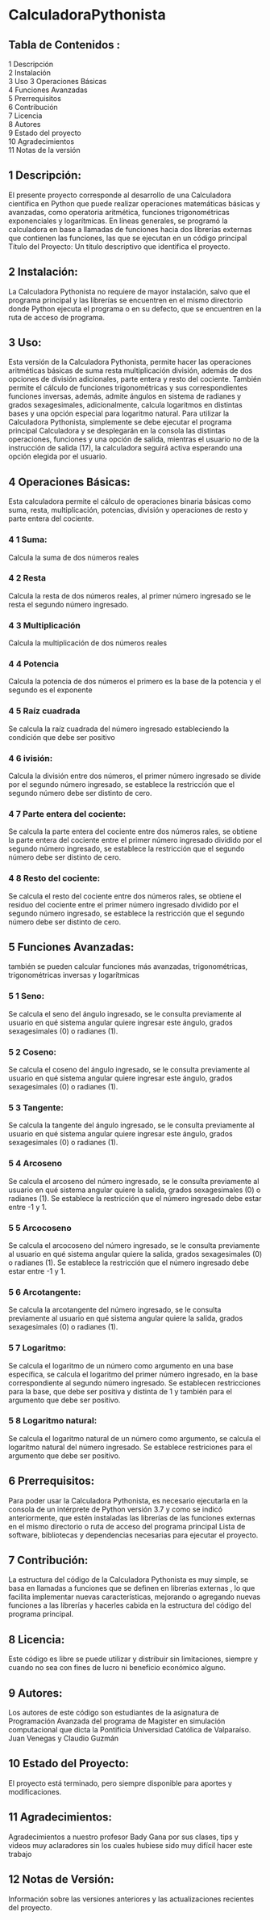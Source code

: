 # CalculadoraPythonista

## Tabla de Contenidos : 

1 Descripción  
2 Instalación  
3 Uso
3 Operaciones Básicas  
4 Funciones Avanzadas   
5 Prerrequisitos  
6 Contribución  
7 Licencia  
8 Autores  
9 Estado del proyecto  
10 Agradecimientos   
11 Notas de la versión 

## 1 Descripción: 
El presente proyecto corresponde al desarrollo de una Calculadora científica en Python que puede realizar operaciones matemáticas básicas y avanzadas, como operatoria aritmética, funciones trigonométricas exponenciales y logarítmicas. En líneas generales, se programó la calculadora  en base a llamadas de funciones hacia dos librerías externas que contienen las funciones, las que se ejecutan en un código principal 
Título del Proyecto: Un título descriptivo que identifica el proyecto.

## 2 Instalación: 
La Calculadora Pythonista   no requiere de mayor instalación, salvo que el programa principal y las librerías se encuentren en el mismo directorio donde Python ejecuta el programa o en su defecto, que se encuentren en la ruta de acceso de programa.

## 3 Uso: 
Esta versión de la  Calculadora Pythonista, permite hacer las operaciones aritméticas básicas de suma resta multiplicación división, además de dos opciones de división adicionales, parte entera y resto del cociente. También permite el cálculo de funciones trigonométricas y sus correspondientes funciones  inversas, además, admite ángulos en sistema de radianes y grados sexagesimales, adicionalmente, calcula logaritmos en distintas bases y una opción especial para logaritmo natural. Para utilizar la Calculadora Pythonista, simplemente se debe ejecutar el programa principal Calculadora y se desplegarán en la consola las distintas operaciones, funciones y una opción de salida, mientras el usuario no de la instrucción de salida (17), la calculadora seguirá activa esperando una opción elegida por el usuario.

## 4 Operaciones Básicas:
Esta calculadora permite el cálculo de operaciones binaria básicas como suma, resta, multiplicación, potencias, división y operaciones de resto y parte entera del cociente.

### 4 1 Suma:
Calcula la suma de dos números reales
### 4 2 Resta
Calcula la resta de dos números reales, al primer número ingresado se le resta el segundo número ingresado. 
### 4 3 Multiplicación
Calcula la multiplicación de dos números reales
### 4 4 Potencia
Calcula la potencia de dos números el primero es la base de la potencia y el segundo es el exponente 
### 4 5 Raíz cuadrada
Se calcula la raíz cuadrada del número ingresado estableciendo la condición que debe ser positivo
### 4 6 ivisión:
Calcula la división entre dos números, el primer número ingresado se divide por el segundo número ingresado, se establece la restricción que el segundo número debe ser distinto de cero. 
### 4 7 Parte entera del cociente:
Se calcula la parte entera del cociente entre dos números rales, se obtiene la parte entera del cociente entre el primer número ingresado dividido por el segundo número ingresado, se establece la restricción que el segundo número debe ser distinto de cero. 
### 4 8 Resto del cociente:
Se calcula el resto del cociente entre dos números rales, se obtiene el residuo del cociente entre el primer número ingresado dividido por el segundo número ingresado, se establece la restricción que el segundo número debe ser distinto de cero.

## 5 Funciones Avanzadas:
también se pueden calcular funciones más avanzadas, trigonométricas,  trigonométricas inversas y logarítmicas

### 5 1 Seno:
Se calcula el seno del ángulo ingresado, se le consulta previamente al usuario en qué sistema angular quiere ingresar este ángulo, grados sexagesimales (0) o radianes (1). 
### 5 2 Coseno:
Se calcula el coseno del ángulo ingresado, se le consulta previamente al usuario en qué sistema angular quiere ingresar este ángulo, grados sexagesimales (0) o radianes (1).
### 5 3 Tangente:
Se calcula la tangente del ángulo ingresado, se le consulta previamente al usuario en qué sistema angular quiere ingresar este ángulo, grados sexagesimales (0) o radianes (1).
### 5 4 Arcoseno
Se calcula el arcoseno del número ingresado, se le consulta previamente al usuario en qué sistema angular quiere la salida, grados sexagesimales (0) o radianes (1). Se establece la restricción que el número ingresado debe estar entre -1 y 1.
### 5 5 Arcocoseno
Se calcula el arcocoseno del número ingresado, se le consulta previamente al usuario en qué sistema angular quiere la salida, grados sexagesimales (0) o radianes (1). Se establece la restricción que el número ingresado debe estar entre -1 y 1.
### 5 6 Arcotangente:
Se calcula la arcotangente del número ingresado, se le consulta previamente al usuario en qué sistema angular quiere la salida, grados sexagesimales (0) o radianes (1).
### 5 7 Logaritmo:
Se calcula el logaritmo de un número como argumento en una base específica, se calcula el logaritmo del primer número ingresado, en la base correspondiente al segundo número ingresado. Se establecen restricciones para la base, que debe ser positiva y distinta de 1 y también para el argumento que debe ser positivo.

### 5 8 Logaritmo natural:
Se calcula el logaritmo natural de un número como argumento, se calcula el logaritmo natural del número ingresado. Se establece restriciones  para el argumento que debe ser positivo.


## 6 Prerrequisitos: 
Para poder usar la Calculadora Pythonista, es necesario ejecutarla en la consola de un intérprete de Python versión 3.7 y como se indicó anteriormente, que estén instaladas las librerías de las funciones externas en el mismo directorio o ruta de acceso del programa principal  Lista de software, bibliotecas y dependencias necesarias para ejecutar el proyecto.

## 7 Contribución: 
La estructura del código de la Calculadora Pythonista es muy simple, se basa en llamadas a funciones que se definen en librerías externas , lo que facilita implementar nuevas características, mejorando o agregando nuevas funciones a las librerías  y hacerles cabida en la estructura del código del programa principal.  

## 8 Licencia: 
Este código es libre se  puede utilizar y distribuir sin limitaciones, siempre y cuando no sea con fines de lucro ni beneficio económico alguno.

## 9 Autores: 
Los autores de este código son estudiantes de la asignatura de Programación Avanzada del programa de Magister en simulación computacional que dicta la Pontificia Universidad Católica de Valparaíso. Juan Venegas y Claudio Guzmán

## 10 Estado del Proyecto: 
El proyecto está terminado, pero siempre disponible para aportes y modificaciones.

## 11 Agradecimientos: 
Agradecimientos a nuestro profesor Bady Gana por sus clases, tips y videos muy aclaradores sin los cuales hubiese sido muy difícil hacer este trabajo 

## 12 Notas de Versión: 
Información sobre las versiones anteriores y las actualizaciones recientes del proyecto.
